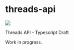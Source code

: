 # threads-api

 <a href="https://badges.pufler.dev/visits/jeffersonlicet/threads-api"><img src="https://badges.pufler.dev/visits/jeffersonlicet/threads-api"></a>

Threads API - Typescript Draft

Work in progress.
